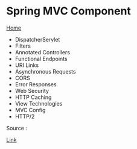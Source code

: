 # Spring MVC Component
 [Home](README.md)

- DispatcherServlet
- Filters
- Annotated Controllers
- Functional Endpoints
- URI Links
- Asynchronous Requests
- CORS
- Error Responses
- Web Security
- HTTP Caching
-  View Technologies
- MVC Config
- HTTP/2

Source :

[Link](https://docs.spring.io/spring-framework/reference/web/webmvc.html)